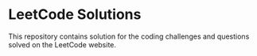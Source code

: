 # LeetCode Solutions
This repository contains solution for the coding challenges and questions solved on the LeetCode website.

